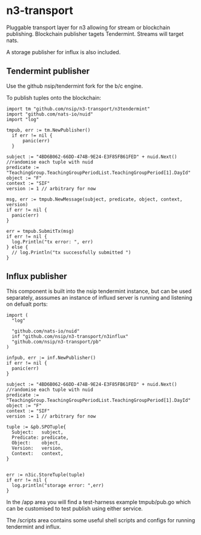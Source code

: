 # n3-transport
Pluggable transport layer for n3 allowing for stream or blockchain publishing.
Blockchain publisher tagets Tendermint.
Streams will target nats.

A storage publisher for influx is also included.


## Tendermint publisher
Use the github nsip/tendermint fork for the b/c engine.

To publish tuples onto the blockchain:

    import tm "github.com/nsip/n3-transport/n3tendermint"
    import "github.com/nats-io/nuid"
    import "log"
    
    tmpub, err := tm.NewPublisher()
	  if err != nil {
		  panic(err)
	  }

    subject := "4BD6B062-66DD-474B-9E24-E3F85FB61FED" + nuid.Next() //randomise each tuple with nuid
    predicate := "TeachingGroup.TeachingGroupPeriodList.TeachingGroupPeriod[1].DayId"
    object := "F"
    context := "SIF"
    version := 1 // arbitrary for now
    
    msg, err := tmpub.NewMessage(subject, predicate, object, context, version)
    if err != nil {
      panic(err)
    }
    
    err = tmpub.SubmitTx(msg)
    if err != nil {
      log.Println("tx error: ", err)
    } else {
      // log.Println("tx successfully submitted ")
    }
    

## Influx publisher
This component is built into the nsip tendermint instance, but can be used separately, asssumes an instance of influxd server is running and listening on defualt ports:

    import (
      "log"
      
      "github.com/nats-io/nuid"
      inf "github.com/nsip/n3-transport/n3influx"
      "github.com/nsip/n3-transport/pb"
    )

    infpub, err := inf.NewPublisher()
    if err != nil {
      panic(err)
    }
    
    subject := "4BD6B062-66DD-474B-9E24-E3F85FB61FED" + nuid.Next() //randomise each tuple with nuid
    predicate := "TeachingGroup.TeachingGroupPeriodList.TeachingGroupPeriod[1].DayId"
    object := "F"
    context := "SIF"
    version := 1 // arbitrary for now

    tuple := &pb.SPOTuple{
      Subject:   subject,
      Predicate: predicate,
      Object:    object,
      Version:   version,
      Context:   context,
    }


    err := n3ic.StoreTuple(tuple)
    if err != nil {
      log.println("storage error: ",err)
    }


In the /app area you will find a test-harness example tmpub/pub.go which can be customised to test publish using either service.

The /scripts area contains some useful shell scripts and configs for running tendermint and influx.


    

